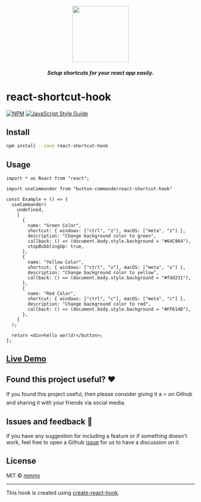 
<p align="center">
  <img src="https://i.imgur.com/6z2UKST.png" width="150" />
  <h5 align="center">Setup shortcuts for your react app easily.</h5>
</p>

# react-shortcut-hook
[![NPM](https://img.shields.io/npm/v/react-shortcut-hook.svg)](https://www.npmjs.com/package/react-shortcut-hook) [![JavaScript Style Guide](https://img.shields.io/badge/code_style-standard-brightgreen.svg)](https://standardjs.com)

## Install

```bash
npm install --save react-shortcut-hook
```

## Usage

```tsx
import * as React from "react";

import useCommander from "button-commanderreact-shortcut-hook"

const Example = () => {
  useCommander(
    undefined,
    [
      {
        name: "Green Color",
        shortcut: { windows: ["ctrl", "z"], macOS: ["meta", "z"] },
        description: "Change background color to green",
        callback: () => (document.body.style.background = "#64C964"),
        stopBubblingUp: true,
      },
      {
        name: "Yellow Color",
        shortcut: { windows: ["ctrl", "x"], macOS: ["meta", "x"] },
        description: "Change background color to yellow",
        callback: () => (document.body.style.background = "#fdd231"),
      },
      {
        name: "Red Color",
        shortcut: { windows: ["ctrl", "c"], macOS: ["meta", "c"] },
        description: "Change background color to red",
        callback: () => (document.body.style.background = "#FF614D"),
      },
    ]
  );

  return <div>hello world!</button>;
};
```

## [Live Demo](https://shortcut-commander.vercel.app/)

## Found this project useful? ❤️

If you found this project useful, then please consider giving it a ⭐️ on Github and sharing it with your friends via social media.

## Issues and feedback 💭

If you have any suggestion for including a feature or if something doesn't work, feel free to open a Github [issue](https://github.com/mmmy/react-shortcut-hook/issues) for us to have a discussion on it.

## License

MIT © [mmmy](https://github.com/mmmy)

---

This hook is created using [create-react-hook](https://github.com/hermanya/create-react-hook).
